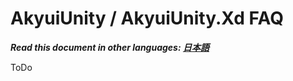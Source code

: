 # AkyuiUnity / AkyuiUnity.Xd FAQ

***Read this document in other languages: [日本語](https://github.com/kyubuns/AkyuiUnity/blob/main/Manual/FAQ_ja.md)***

ToDo

